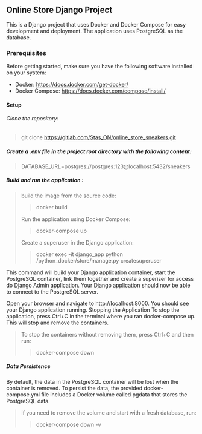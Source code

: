 ## Online Store Django Project

This is a Django project that uses Docker and Docker Compose for easy development and deployment. The application uses
PostgreSQL as the database.

### Prerequisites

Before getting started, make sure you have the following software installed on your system:

* Docker: https://docs.docker.com/get-docker/
* Docker Compose: https://docs.docker.com/compose/install/

#### Setup

###### Clone the repository:

> git clone https://gitlab.com/Stas_ON/online_store_sneakers.git

##### Create a .env file in the project root directory with the following content:

> DATABASE_URL=postgres://postgres:123@localhost:5432/sneakers

##### Build and run the application :

> build the image from the source code:
>
>> docker build
>
>Run the application using Docker Compose:
>
>> docker-compose up
>
> Create a superuser in the Django application:
>> docker exec -it django_app python /python_docker/store/manage.py createsuperuser

This command will build your Django application container, start the PostgreSQL container, link them together and create
a superiser for access do Django Admin application. Your
Django application should now be able to connect to the PostgreSQL server.

Open your browser and navigate to http://localhost:8000. You should see your Django application running.
Stopping the Application
To stop the application, press Ctrl+C in the terminal where you ran docker-compose up. This will stop and remove the
containers.

> To stop the containers without removing them, press Ctrl+C and then run:
>
>> docker-compose down

##### Data Persistence

By default, the data in the PostgreSQL container will be lost when the container is removed. To persist the data, the
provided docker-compose.yml file includes a Docker volume called pgdata that stores the PostgreSQL data.

>If you need to remove the volume and start with a fresh database, run:
>
>>docker-compose down -v
